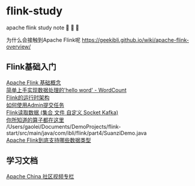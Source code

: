 # flink-study
apache flink study note 📒 📒 📒

为什么会接触到Apache Flink呢 
https://geekibli.github.io/wiki/apache-flink-overview/

## Flink基础入门

[Apache Flink 基础概念](https://geekibli.github.io/wiki/flink简介/)  
[简单上手实现数据处理的'hello word' - WordCount](https://geekibli.github.io/wiki/flink简单上手/)  
[Flink的运行时架构](https://geekibli.github.io/wiki/flink运行时架构/)  
[如何使用Admin提交任务](https://geekibli.github.io/wiki/flink-提交任务/)  
[Flink读取数据 (集合 文件 自定义 Socket Kafka)](https://geekibli.github.io/wiki/Flink-%E5%A6%82%E4%BD%95%E8%AF%BB%E5%8F%96%E6%95%B0%E6%8D%AE%E6%BA%90%EF%BC%88%E9%9B%86%E5%90%88%EF%BD%9C%E6%96%87%E4%BB%B6%EF%BD%9C%E8%87%AA%E5%AE%9A%E4%B9%89%EF%BD%9CKafka%E7%AD%89%EF%BC%89/)  
[你所知道的算子都在这里](https://geekibli.github.io/wiki/Flink-%E4%BD%A0%E6%89%80%E7%9F%A5%E9%81%93%E7%9A%84%E7%AE%97%E5%AD%90%E9%83%BD%E5%9C%A8%E8%BF%99/)    
/Users/gaolei/Documents/DemoProjects/flink-start/src/main/java/com/ibli/flink/part4/SuanziDemo.java    
[Apache Flink到底支持哪些数据类型](https://geekibli.github.io/wiki/Flink-%E5%88%B0%E5%BA%95%E6%94%AF%E6%8C%81%E5%A4%9A%E5%B0%91%E4%B8%AD%E6%95%B0%E6%8D%AE%E7%B1%BB%E5%9E%8B/)  




## 学习文档
[Apache China 社区视频专栏](https://space.bilibili.com/33807709?spm_id_from=333.788.b_765f7570696e666f.2)

